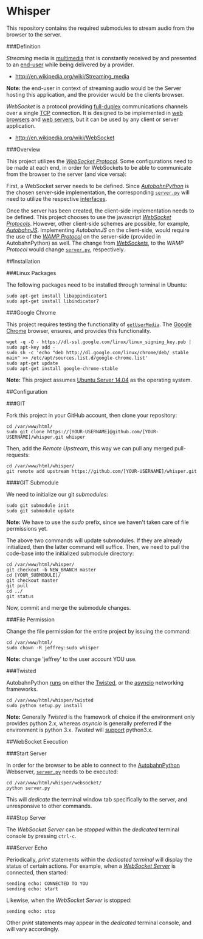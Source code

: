 Whisper
=======

This repository contains the required submodules to stream audio from the browser to the server.

###Definition

*Streaming* media is [multimedia](http://www.answers.com/topic/multimedia) that is constantly received by and presented to an [end-user](http://en.wikipedia.org/wiki/End-user_(computer_science)) while being delivered by a provider.

- http://en.wikipedia.org/wiki/Streaming_media

**Note:** the end-user in context of streaming audio would be the Server hosting this application, and the provider would be the clients browser.

*WebSocket* is a protocol providing [full-duplex](http://en.wikipedia.org/wiki/Full-duplex) communications channels over a single [TCP](http://en.wikipedia.org/wiki/Transmission_Control_Protocol) connection.  It is designed to be implemented in [web browsers](http://en.wikipedia.org/wiki/Web_browser) and [web servers](http://en.wikipedia.org/wiki/Web_server), but it can be used by any client or server application.

- http://en.wikipedia.org/wiki/WebSocket

###Overview

This project utilizes the [*WebSocket Protocol*](https://developer.mozilla.org/en-US/docs/WebSockets).  Some configurations need to be made at each end, in order for WebSockets to be able to communicate from the browser to the server (and vice versa):

First, a WebSocket server needs to be defined.  Since [*AutobahnPython*](https://github.com/tavendo/AutobahnPython) is the chosen server-side implementation, the corresponding [`server.py`](https://github.com/jeff1evesque/whisper/blob/master/websocket/server.py) will need to utilize the respective [interfaces](https://github.com/tavendo/AutobahnPython/blob/master/autobahn/autobahn/websocket/interfaces.py).

Once the server has been created, the client-side implementation needs to be defined.  This project chooses to use the javascript [*WebSocket Protocols*](https://developer.mozilla.org/en-US/docs/WebSockets/Writing_WebSocket_client_applications).  However, other client-side schemes are possible, for example, [*AutobahnJS*](https://github.com/tavendo/AutobahnJS).  Implementing *AutobahnJS* on the client-side, would require the use of the [*WAMP Protocol*](http://wamp.ws/) on the server-side (provided in AutobahnPython) as well.  The change from [*WebSockets*](https://developer.mozilla.org/en-US/docs/WebSockets), to the *WAMP Protocol* would change [`server.py`](https://github.com/jeff1evesque/whisper/blob/master/websocket/server.py), respectively.

##Installation

###Linux Packages

The following packages need to be installed through terminal in Ubuntu:

```
sudo apt-get install libappindicator1
sudo apt-get install libindicator7
```

###Google Chrome

This project requires testing the functionality of [`getUserMedia`](https://developer.mozilla.org/en-US/docs/Web/API/Navigator.getUserMedia).  The [Google Chrome](https://www.google.com/intl/en_us/chrome/browser/) browser, ensures, and provides this functionality.

```
wget -q -O - https://dl-ssl.google.com/linux/linux_signing_key.pub | sudo apt-key add -
sudo sh -c 'echo "deb http://dl.google.com/linux/chrome/deb/ stable main" >> /etc/apt/sources.list.d/google-chrome.list'
sudo apt-get update
sudo apt-get install google-chrome-stable
```

**Note:** This project assumes [Ubuntu Server 14.04](http://www.ubuntu.com/download/server) as the operating system.

##Configuration

###GIT

Fork this project in your GitHub account, then clone your repository:

```
cd /var/www/html/
sudo git clone https://[YOUR-USERNAME]@github.com/[YOUR-USERNAME]/whisper.git whisper
```

Then, add the *Remote Upstream*, this way we can pull any merged pull-requests:

```
cd /var/www/html/whisper/
git remote add upstream https://github.com/[YOUR-USERNAME]/whisper.git
```

####GIT Submodule

We need to initialize our git *submodules*:

```
sudo git submodule init
sudo git submodule update
```

**Note:** We have to use the *sudo* prefix, since we haven't taken care of file permissions yet.

The above two commands will update submodules.  If they are already initialized, then the latter command will suffice. Then, we need to pull the code-base into the initialized submodule directory:

```
cd /var/www/html/whisper/
git checkout -b NEW_BRANCH master
cd [YOUR_SUBMODULE]/
git checkout master
git pull
cd ../
git status
```

Now, commit and merge the submodule changes.

###File Permission

Change the file permission for the entire project by issuing the command:

```
cd /var/www/html/
sudo chown -R jeffrey:sudo whisper
```

**Note:** change 'jeffrey' to the user account YOU use.

###Twisted

AutobahnPython [runs](http://autobahn.ws/python/installation.html#requirements) on either the [Twisted](https://github.com/twisted/twisted), or the [asyncio](https://docs.python.org/3.4/library/asyncio.html) networking frameworks.

```
cd /var/www/html/whisper/twisted
sudo python setup.py install
```

**Note:** Generally *Twisted* is the framework of choice if the environment only provides python 2.x, whereas *asyncio* is generally preferred if the environment is python 3.x.  *Twisted* will [support](http://twistedmatrix.com/trac/milestone/Python-3.x) python3.x.

##WebSocket Execution

###Start Server

In order for the browser to be able to connect to the [AutobahnPython](https://github.com/tavendo/AutobahnPython) Webserver, [`server.py`](https://github.com/jeff1evesque/whisper/blob/master/websocket/server.py) needs to be executed:

```
cd /var/www/html/whisper/websocket/
python server.py
```

This will *dedicate* the terminal window tab specifically to the server, and unresponsive to other commands.

###Stop Server

The *WebSocket Server* can be *stopped* within the *dedicated* terminal console by pressing `ctrl-c`.

###Server Echo

Periodically, *print* statements within the *dedicated terminal* will display the status of certain actions.  For example, when a [*WebSocket Server*](http://www.html5rocks.com/en/tutorials/websockets/basics/) is connected, then started:

```
sending echo: CONNECTED TO YOU
sending echo: start
```

Likewise, when the *WebSocket Server* is stopped:

```
sending echo: stop
```

Other *print* statements may appear in the *dedicated* terminal console, and will vary accordingly. 
